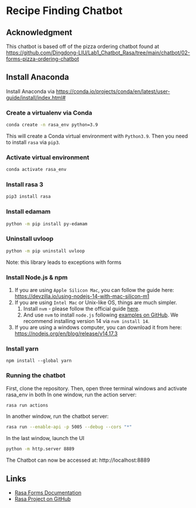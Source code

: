 # Recipe Finding Chatbot
## Acknowledgment
This chatbot is based off of the pizza ordering chatbot found at https://github.com/Dingdong-LIU/Lab1_Chatbot_Rasa/tree/main/chatbot/02-forms-pizza-ordering-chatbot

## Install Anaconda
Install Anaconda via https://conda.io/projects/conda/en/latest/user-guide/install/index.html#

### Create a virtualenv via Conda
```bash
conda create -n rasa_env python=3.9
```
This will create a Conda virtual environment with <code>Python3.9</code>. Then you need to install <code>rasa</code> via <code>pip3</code>.

### Activate virtual environment
```bash
conda activate rasa_env
```
### Install rasa 3
```bash
pip3 install rasa
```

### Install edamam
```bash
python -m pip install py-edamam
```

### Uninstall uvloop
```bash
python -m pip uninstall uvloop
```
Note: this library leads to exceptions with forms
### Install Node.js & npm
1. If you are using `Apple Silicon Mac`, you can follow the guide here: https://devzilla.io/using-nodejs-14-with-mac-silicon-m1
2. If you are using `Intel Mac` or Unix-like OS, things are much simpler. 
   1. Install `nvm` - please follow the official guide [here](https://github.com/nvm-sh/nvm#install--update-script). 
   2. And use `nvm` to install `node.js` following [examples on GitHub](https://github.com/nvm-sh/nvm#install--update-script). We recommend installing version 14 via `nvm install 14`.
3. If you are using a windows computer, you can download it from here: https://nodejs.org/en/blog/release/v14.17.3

### Install yarn

```
npm install --global yarn
```

### Running the chatbot
First, clone the repository.
Then, open three terminal windows and activate rasa_env in both
In one window, run the action server:
```bash
rasa run actions
```

In another window, run the chatbot server:
```bash
rasa run --enable-api -p 5005 --debug --cors "*"
```

In the last window, launch the UI
```bash
python -m http.server 8889
```

The Chatbot can now be accessed at:  http://localhost:8889

## Links


*   [Rasa Forms Documentation](https://rasa.com/docs/rasa/forms)
*   [Rasa Project on GitHub](https://github.com/RasaHQ/conversationl-ai-course-3.x/tree/main/video-09-1-basic-forms)
